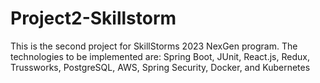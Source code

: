 # Project2-Skillstorm
 This is the second project for SkillStorms 2023 NexGen program. The technologies to be implemented are: Spring Boot, JUnit, React.js, Redux, Trussworks, PostgreSQL, AWS, Spring Security, Docker, and Kubernetes 
